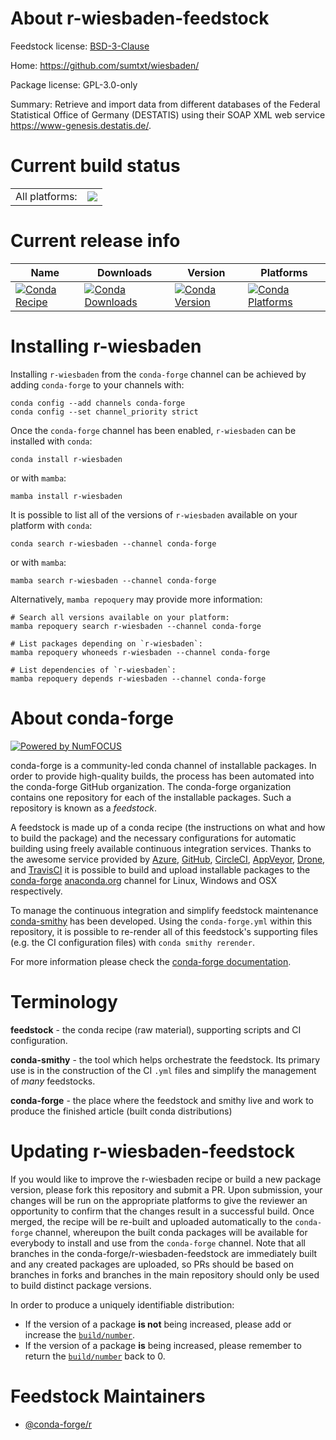 About r-wiesbaden-feedstock
===========================

Feedstock license: [BSD-3-Clause](https://github.com/conda-forge/r-wiesbaden-feedstock/blob/main/LICENSE.txt)

Home: https://github.com/sumtxt/wiesbaden/

Package license: GPL-3.0-only

Summary: Retrieve and import data from different databases of the Federal Statistical Office of Germany (DESTATIS) using their SOAP XML web service <https://www-genesis.destatis.de/>.

Current build status
====================


<table><tr><td>All platforms:</td>
    <td>
      <a href="https://dev.azure.com/conda-forge/feedstock-builds/_build/latest?definitionId=16591&branchName=main">
        <img src="https://dev.azure.com/conda-forge/feedstock-builds/_apis/build/status/r-wiesbaden-feedstock?branchName=main">
      </a>
    </td>
  </tr>
</table>

Current release info
====================

| Name | Downloads | Version | Platforms |
| --- | --- | --- | --- |
| [![Conda Recipe](https://img.shields.io/badge/recipe-r--wiesbaden-green.svg)](https://anaconda.org/conda-forge/r-wiesbaden) | [![Conda Downloads](https://img.shields.io/conda/dn/conda-forge/r-wiesbaden.svg)](https://anaconda.org/conda-forge/r-wiesbaden) | [![Conda Version](https://img.shields.io/conda/vn/conda-forge/r-wiesbaden.svg)](https://anaconda.org/conda-forge/r-wiesbaden) | [![Conda Platforms](https://img.shields.io/conda/pn/conda-forge/r-wiesbaden.svg)](https://anaconda.org/conda-forge/r-wiesbaden) |

Installing r-wiesbaden
======================

Installing `r-wiesbaden` from the `conda-forge` channel can be achieved by adding `conda-forge` to your channels with:

```
conda config --add channels conda-forge
conda config --set channel_priority strict
```

Once the `conda-forge` channel has been enabled, `r-wiesbaden` can be installed with `conda`:

```
conda install r-wiesbaden
```

or with `mamba`:

```
mamba install r-wiesbaden
```

It is possible to list all of the versions of `r-wiesbaden` available on your platform with `conda`:

```
conda search r-wiesbaden --channel conda-forge
```

or with `mamba`:

```
mamba search r-wiesbaden --channel conda-forge
```

Alternatively, `mamba repoquery` may provide more information:

```
# Search all versions available on your platform:
mamba repoquery search r-wiesbaden --channel conda-forge

# List packages depending on `r-wiesbaden`:
mamba repoquery whoneeds r-wiesbaden --channel conda-forge

# List dependencies of `r-wiesbaden`:
mamba repoquery depends r-wiesbaden --channel conda-forge
```


About conda-forge
=================

[![Powered by
NumFOCUS](https://img.shields.io/badge/powered%20by-NumFOCUS-orange.svg?style=flat&colorA=E1523D&colorB=007D8A)](https://numfocus.org)

conda-forge is a community-led conda channel of installable packages.
In order to provide high-quality builds, the process has been automated into the
conda-forge GitHub organization. The conda-forge organization contains one repository
for each of the installable packages. Such a repository is known as a *feedstock*.

A feedstock is made up of a conda recipe (the instructions on what and how to build
the package) and the necessary configurations for automatic building using freely
available continuous integration services. Thanks to the awesome service provided by
[Azure](https://azure.microsoft.com/en-us/services/devops/), [GitHub](https://github.com/),
[CircleCI](https://circleci.com/), [AppVeyor](https://www.appveyor.com/),
[Drone](https://cloud.drone.io/welcome), and [TravisCI](https://travis-ci.com/)
it is possible to build and upload installable packages to the
[conda-forge](https://anaconda.org/conda-forge) [anaconda.org](https://anaconda.org/)
channel for Linux, Windows and OSX respectively.

To manage the continuous integration and simplify feedstock maintenance
[conda-smithy](https://github.com/conda-forge/conda-smithy) has been developed.
Using the ``conda-forge.yml`` within this repository, it is possible to re-render all of
this feedstock's supporting files (e.g. the CI configuration files) with ``conda smithy rerender``.

For more information please check the [conda-forge documentation](https://conda-forge.org/docs/).

Terminology
===========

**feedstock** - the conda recipe (raw material), supporting scripts and CI configuration.

**conda-smithy** - the tool which helps orchestrate the feedstock.
                   Its primary use is in the construction of the CI ``.yml`` files
                   and simplify the management of *many* feedstocks.

**conda-forge** - the place where the feedstock and smithy live and work to
                  produce the finished article (built conda distributions)


Updating r-wiesbaden-feedstock
==============================

If you would like to improve the r-wiesbaden recipe or build a new
package version, please fork this repository and submit a PR. Upon submission,
your changes will be run on the appropriate platforms to give the reviewer an
opportunity to confirm that the changes result in a successful build. Once
merged, the recipe will be re-built and uploaded automatically to the
`conda-forge` channel, whereupon the built conda packages will be available for
everybody to install and use from the `conda-forge` channel.
Note that all branches in the conda-forge/r-wiesbaden-feedstock are
immediately built and any created packages are uploaded, so PRs should be based
on branches in forks and branches in the main repository should only be used to
build distinct package versions.

In order to produce a uniquely identifiable distribution:
 * If the version of a package **is not** being increased, please add or increase
   the [``build/number``](https://docs.conda.io/projects/conda-build/en/latest/resources/define-metadata.html#build-number-and-string).
 * If the version of a package **is** being increased, please remember to return
   the [``build/number``](https://docs.conda.io/projects/conda-build/en/latest/resources/define-metadata.html#build-number-and-string)
   back to 0.

Feedstock Maintainers
=====================

* [@conda-forge/r](https://github.com/conda-forge/r/)

